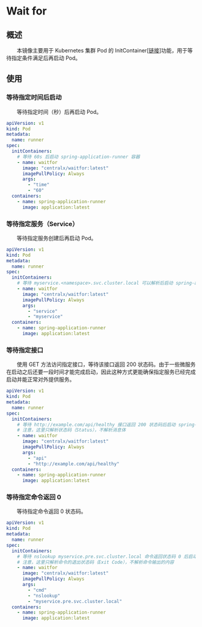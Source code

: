 # Wait for
## 概述
&emsp;&emsp;本镜像主要用于 Kubernetes 集群 Pod 的 InitContainer[[链接](https://kubernetes.io/zh-cn/docs/concepts/workloads/pods/init-containers/)]功能，用于等待指定条件满足后再启动 Pod。

## 使用
### 等待指定时间后启动
&emsp;&emsp;等待指定时间（秒）后再启动 Pod。

```yaml
apiVersion: v1
kind: Pod
metadata:
  name: runner
spec:
  initContainers:
    # 等待 60s 后启动 spring-application-runner 容器
    - name: waitfor
      image: "centralx/waitfor:latest"
      imagePullPolicy: Always
      args:
        - "time"
        - "60"
  containers:
    - name: spring-application-runner
      image: application:latest
```

### 等待指定服务（Service）
&emsp;&emsp;等待指定服务创建后再启动 Pod。

```yaml
apiVersion: v1
kind: Pod
metadata:
  name: runner
spec:
  initContainers:
    # 等待 myservice.<namespace>.svc.cluster.local 可以解析后启动 spring-application-runner 容器
    - name: waitfor
      image: "centralx/waitfor:latest"
      imagePullPolicy: Always
      args:
        - "service"
        - "myservice"
  containers:
    - name: spring-application-runner
      image: application:latest
```

### 等待指定接口
&emsp;&emsp;使用 GET 方法访问指定接口，等待该接口返回 200 状态码。由于一些微服务在启动之后还要一段时间才能完成启动，因此这种方式更能确保指定服务已经完成启动并能正常对外提供服务。

```yaml
apiVersion: v1
kind: Pod
metadata:
  name: runner
spec:
  initContainers:
    # 等待 http://example.com/api/healthy 接口返回 200 状态码后启动 spring-application-runner 容器
    # 注意，这里只解析状态码（Status），不解析消息体
    - name: waitfor
      image: "centralx/waitfor:latest"
      imagePullPolicy: Always
      args:
        - "api"
        - "http://example.com/api/healthy"
  containers:
    - name: spring-application-runner
      image: application:latest
```

### 等待指定命令返回 0
&emsp;&emsp;等待指定命令返回 0 状态码。

```yaml
apiVersion: v1
kind: Pod
metadata:
  name: runner
spec:
  initContainers:
    # 等待 nslookup myservice.pre.svc.cluster.local 命令返回状态码 0 后启动 spring-application-runner 容器
    # 注意，这里只解析命令的退出状态码（Exit Code），不解析命令输出的内容
    - name: waitfor
      image: "centralx/waitfor:latest"
      imagePullPolicy: Always
      args:
        - "cmd"
        - "nslookup"
        - "myservice.pre.svc.cluster.local"
  containers:
    - name: spring-application-runner
      image: application:latest
```